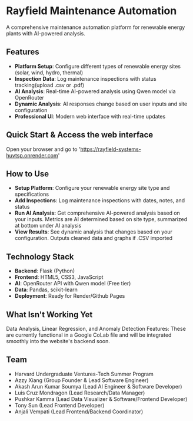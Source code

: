 # Rayfield Maintenance Automation
A comprehensive maintenance automation platform for renewable energy plants with AI-powered analysis.

## Features
- **Platform Setup**: Configure different types of renewable energy sites (solar, wind, hydro, thermal)
- **Inspection Data**: Log maintenance inspections with status tracking(upload .csv or .pdf)
- **AI Analysis**: Real-time AI-powered analysis using Qwen model via OpenRouter
- **Dynamic Analysis**: AI responses change based on user inputs and site configuration
- **Professional UI**: Modern web interface with real-time updates

## Quick Start & Access the web interface
Open your browser and go to 'https://rayfield-systems-huvtsp.onrender.com'

## How to Use
- **Setup Platform**: Configure your renewable energy site type and specifications
- **Add Inspections**: Log maintenance inspections with dates, notes, and status
- **Run AI Analysis:** Get comprehensive AI-powered analysis based on your inputs. Metrics are AI determined based on site type, summarized at bottom under AI analysis
- **View Results**: See dynamic analysis that changes based on your configuration. Outputs cleaned data and graphs if .CSV imported

## Technology Stack
- **Backend**: Flask (Python)
- **Frontend**: HTML5, CSS3, JavaScript
- **AI**: OpenRouter API with Qwen model (Free tier)
- **Data**: Pandas, scikit-learn
- **Deployment**: Ready for Render/Github Pages

## What Isn't Working Yet
Data Analysis, Linear Regression, and Anomaly Detection Features: These are currently functional in a Google CoLab file and will be integrated smoothly into the website's backend soon.

## Team
- Harvard Undergraduate Ventures-Tech Summer Program
- Azzy Xiang (Group Founder & Lead Software Engineer)
- Akash Arun Kumar Soumya (Lead AI Engineer & Software Developer)
- Luis Cruz Mondragon (Lead Research/Data Manager)
- Pushkar Kamma (Lead Data Visualizer & Software/Frontend Developer)
- Tony Sun (Lead Frontend Developer)
- Anjali Vempati (Lead Frontend/Backend Coordinator)

